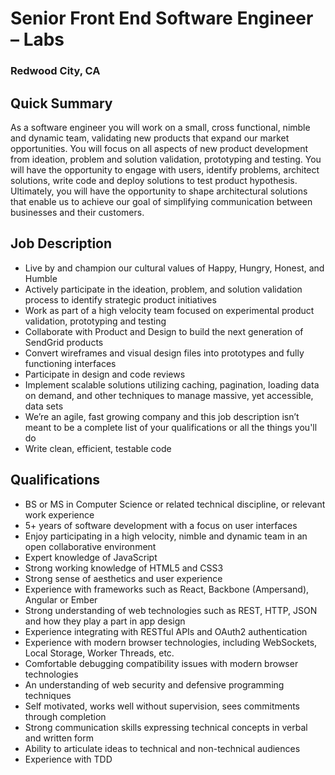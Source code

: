 # Senior Front End Software Engineer – Labs
### Redwood City, CA

## Quick Summary
As a software engineer you will work on a small, cross functional, nimble and dynamic team, validating new products that expand our market opportunities. You will focus on all aspects of new product development from ideation, problem and solution validation, prototyping and testing. You will have the opportunity to engage with users, identify problems, architect solutions, write code and deploy solutions to test product hypothesis. Ultimately, you will have the opportunity to shape architectural solutions that enable us to achieve our goal of simplifying communication between businesses and their customers.

## Job Description
+	Live by and champion our cultural values of Happy, Hungry, Honest, and Humble
+	Actively participate in the ideation, problem, and solution validation process to identify strategic product initiatives
+	Work as part of a high velocity team focused on experimental product validation, prototyping and testing
+	Collaborate with Product and Design to build the next generation of SendGrid products
+	Convert wireframes and visual design files into prototypes and fully functioning interfaces
+	Participate in design and code reviews
+	Implement scalable solutions utilizing caching, pagination, loading data on demand, and other techniques to manage massive, yet accessible, data sets
+	We’re an agile, fast growing company and this job description isn’t meant to be a complete list of your qualifications or all the things you'll do
+	Write clean, efficient, testable code

## Qualifications
+	BS or MS in Computer Science or related technical discipline, or relevant work experience
+	5+ years of software development with a focus on user interfaces
+	Enjoy participating in a high velocity, nimble and dynamic team in an open collaborative environment
+	Expert knowledge of JavaScript
+	Strong working knowledge of HTML5 and CSS3
+	Strong sense of aesthetics and user experience
+	Experience with frameworks such as React, Backbone (Ampersand), Angular or Ember
+	Strong understanding of web technologies such as REST, HTTP, JSON and how they play a part in app design
+	Experience integrating with RESTful APIs and OAuth2 authentication
+	Experience with modern browser technologies, including WebSockets, Local Storage, Worker Threads, etc.
+	Comfortable debugging compatibility issues with modern browser technologies
+	An understanding of web security and defensive programming techniques
+	Self motivated, works well without supervision, sees commitments through completion
+	Strong communication skills expressing technical concepts in verbal and written form
+	Ability to articulate ideas to technical and non-technical audiences
+	Experience with TDD
